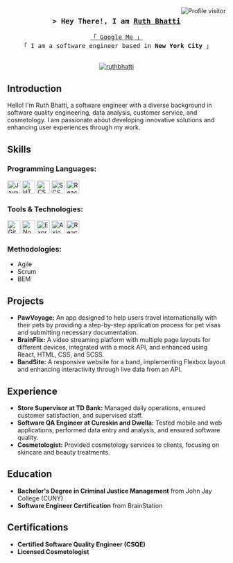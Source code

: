 <!--
<h2 align="center"
  Welcome to Ruth Bhatti's World!
  <img src="https://media.giphy.com/media/hvRJCLFzcasrR4ia7z/giphy.gif" width="28">
</h2>
-->

<!--
<p align="center">
  <a href="https://github.com/ruthbhatti"><img src="https://readme-typing-svg.herokuapp.com/?lines=Self%20Taught%20Programmer;Front%20End%20Developer;Always%20learning%20new%20things&center=true&width=380&height=45"></a>
</p>
-->

<a href="https://komarev.com/ghpvc/?username=ruthbhatti">
  <img align="right" src="https://komarev.com/ghpvc/?username=ruthbhatti&label=Visitors&color=0e75b6&style=flat" alt="Profile visitor" />
</a>

<h3 align="center">
        <samp>&gt; Hey There!, I am
                <b><a target="_blank" href="https://github.com/ruthbhatti">Ruth Bhatti</a></b>
        </samp>
</h3>

<p align="center"> 
  <samp>
    <a href="https://www.google.com/search?q=Ruth+Bhatti">「 Google Me 」</a>
    <br>
    「 I am a software engineer based in <b>New York City</b> 」
    <br>
    <br>
  </samp>
</p>

<p align="center">
 <a href="https://linkedin.com/in/ruth-bhatti/" target="blank">
  <img src="https://img.shields.io/badge/LinkedIn-0077B5?style=for-the-badge&logo=linkedin&logoColor=white" alt="ruthbhatti"/>
 </a>
</p>

## Introduction
Hello! I'm Ruth Bhatti, a software engineer with a diverse background in software quality engineering, data analysis, customer service, and cosmetology. I am passionate about developing innovative solutions and enhancing user experiences through my work.

## Skills
### Programming Languages:
<img src="https://upload.wikimedia.org/wikipedia/commons/6/6a/JavaScript-logo.png" alt="JavaScript" width="30"/> <img src="https://upload.wikimedia.org/wikipedia/commons/6/61/HTML5_logo_and_wordmark.svg" alt="HTML" width="30"/> <img src="https://upload.wikimedia.org/wikipedia/commons/d/d5/CSS3_logo_and_wordmark.svg" alt="CSS" width="30"/> <img src="https://upload.wikimedia.org/wikipedia/commons/9/96/Sass_Logo_Color.svg" alt="SCSS" width="30"/> <img src="https://upload.wikimedia.org/wikipedia/commons/a/a7/React-icon.svg" alt="React" width="30"/> 

### Tools & Technologies:
<img src="https://upload.wikimedia.org/wikipedia/commons/3/3f/Git_icon.svg" alt="Git" width="30"/> <img src="https://upload.wikimedia.org/wikipedia/commons/d/d9/Node.js_logo.svg" alt="Node.js" width="30"/> <img src="https://upload.wikimedia.org/wikipedia/commons/6/64/Expressjs.png" alt="Express" width="30"/> <img src="https://axios-http.com/assets/logo.svg" alt="Axios" width="30"/> <img src="https://reactrouter.com/favicon-light.png" alt="React Router" width="30"/>

### Methodologies:
- Agile
- Scrum
- BEM

## Projects
- **PawVoyage:** An app designed to help users travel internationally with their pets by providing a step-by-step application process for pet visas and submitting necessary documentation.
- **BrainFlix:** A video streaming platform with multiple page layouts for different devices, integrated with a mock API, and enhanced using React, HTML, CSS, and SCSS.
- **BandSite:** A responsive website for a band, implementing Flexbox layout and enhancing interactivity through live data from an API.

## Experience
- **Store Supervisor at TD Bank:** Managed daily operations, ensured customer satisfaction, and supervised staff.
- **Software QA Engineer at Cureskin and Dwella:** Tested mobile and web applications, performed data entry and analysis, and ensured software quality.
- **Cosmetologist:** Provided cosmetology services to clients, focusing on skincare and beauty treatments.

## Education
- **Bachelor's Degree in Criminal Justice Management** from John Jay College (CUNY)
- **Software Engineer Certification** from BrainStation

## Certifications
- **Certified Software Quality Engineer (CSQE)**
- **Licensed Cosmetologist**
